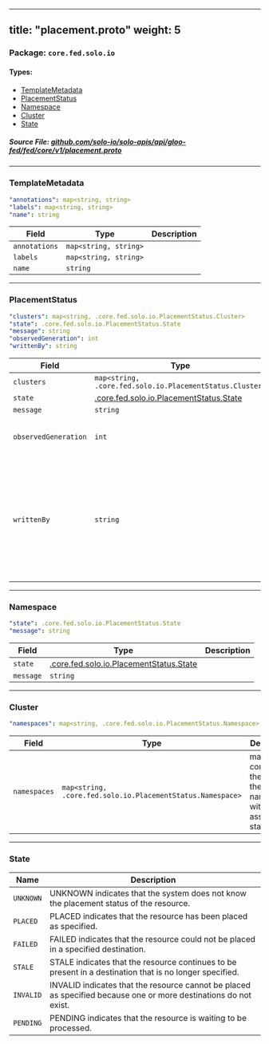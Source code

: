 
---
title: "placement.proto"
weight: 5
---

<!-- Code generated by solo-kit. DO NOT EDIT. -->


### Package: `core.fed.solo.io` 
#### Types:


- [TemplateMetadata](#templatemetadata)
- [PlacementStatus](#placementstatus)
- [Namespace](#namespace)
- [Cluster](#cluster)
- [State](#state)
  



##### Source File: [github.com/solo-io/solo-apis/api/gloo-fed/fed/core/v1/placement.proto](https://github.com/solo-io/solo-apis/blob/master/api/gloo-fed/fed/core/v1/placement.proto)





---
### TemplateMetadata



```yaml
"annotations": map<string, string>
"labels": map<string, string>
"name": string

```

| Field | Type | Description |
| ----- | ---- | ----------- | 
| `annotations` | `map<string, string>` |  |
| `labels` | `map<string, string>` |  |
| `name` | `string` |  |




---
### PlacementStatus



```yaml
"clusters": map<string, .core.fed.solo.io.PlacementStatus.Cluster>
"state": .core.fed.solo.io.PlacementStatus.State
"message": string
"observedGeneration": int
"writtenBy": string

```

| Field | Type | Description |
| ----- | ---- | ----------- | 
| `clusters` | `map<string, .core.fed.solo.io.PlacementStatus.Cluster>` |  |
| `state` | [.core.fed.solo.io.PlacementStatus.State](../placement.proto.sk/#state) |  |
| `message` | `string` |  |
| `observedGeneration` | `int` | metadata.Generation of the resource which has been processed. |
| `writtenBy` | `string` | A field indicating the entity responsible for writing this status. This is useful for determining if the pod has been restarted since the resource was processed. Typically this value will be set to metadata.name of the pod. |




---
### Namespace



```yaml
"state": .core.fed.solo.io.PlacementStatus.State
"message": string

```

| Field | Type | Description |
| ----- | ---- | ----------- | 
| `state` | [.core.fed.solo.io.PlacementStatus.State](../placement.proto.sk/#state) |  |
| `message` | `string` |  |




---
### Cluster



```yaml
"namespaces": map<string, .core.fed.solo.io.PlacementStatus.Namespace>

```

| Field | Type | Description |
| ----- | ---- | ----------- | 
| `namespaces` | `map<string, .core.fed.solo.io.PlacementStatus.Namespace>` | map containing the name of the namespace, with the associated status. |




---
### State



| Name | Description |
| ----- | ----------- | 
| `UNKNOWN` | UNKNOWN indicates that the system does not know the placement status of the resource. |
| `PLACED` | PLACED indicates that the resource has been placed as specified. |
| `FAILED` | FAILED indicates that the resource could not be placed in a specified destination. |
| `STALE` | STALE indicates that the resource continues to be present in a destination that is no longer specified. |
| `INVALID` | INVALID indicates that the resource cannot be placed as specified because one or more destinations do not exist. |
| `PENDING` | PENDING indicates that the resource is waiting to be processed. |





<!-- Start of HubSpot Embed Code -->
<script type="text/javascript" id="hs-script-loader" async defer src="//js.hs-scripts.com/5130874.js"></script>
<!-- End of HubSpot Embed Code -->
